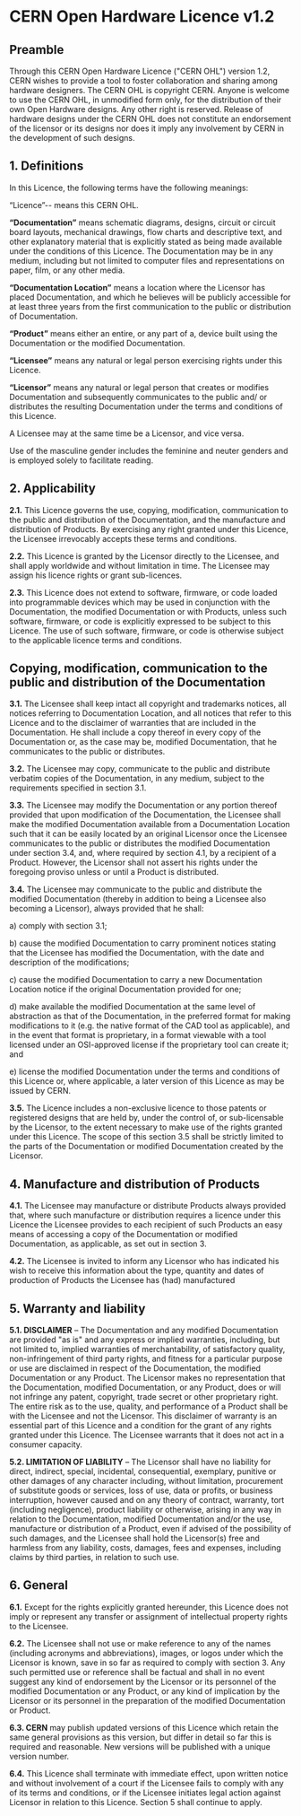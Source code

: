 CERN Open Hardware Licence v1.2
===============================

## Preamble

Through this CERN Open Hardware Licence ("CERN OHL") version 1.2, CERN wishes to provide a tool to foster collaboration and sharing among hardware designers.  The CERN OHL is copyright CERN. Anyone is welcome to use the CERN OHL, in unmodified form only, for the distribution of their own Open Hardware designs. Any other right is reserved. Release of hardware designs under the CERN OHL does not constitute an endorsement of the licensor or its designs nor does it imply any involvement by CERN in the development of such designs.

## 1. Definitions

In this Licence, the following terms have the following meanings:
 
“Licence”-- means this CERN OHL.

**“Documentation”** means schematic diagrams, designs, circuit or circuit board layouts, mechanical drawings, flow charts and descriptive text, and other explanatory material that is explicitly stated as being made available under the conditions of this Licence. The Documentation may be in any medium, including but not limited to computer files and representations on paper, film, or any other media.

**“Documentation Location”** means a location where the Licensor has placed Documentation, and which he believes will be publicly accessible for at least three years from the first communication to the public or distribution of Documentation.

**“Product”** means either an entire, or any part of a, device built using the Documentation or the modified Documentation.

**“Licensee”** means any natural or legal person exercising rights under this Licence.

**“Licensor”** means any natural or legal person that creates or modifies Documentation and subsequently communicates to the public and/ or distributes the resulting Documentation under the terms and conditions of this Licence.

A Licensee may at the same time be a Licensor, and vice versa. 

Use of the masculine gender includes the feminine and neuter genders and is employed solely to facilitate reading.

## 2. Applicability

**2.1.** This Licence governs the use, copying, modification,
communication to the public and distribution of the Documentation, and
the manufacture and distribution of Products. By exercising any right
granted under this Licence, the Licensee irrevocably accepts these
terms and conditions.

**2.2.** This Licence is granted by the Licensor directly to the Licensee,
and shall apply worldwide and without limitation in time. The Licensee
may assign his licence rights or grant sub-licences.

**2.3.** This Licence does not extend to software, firmware, or code
loaded into programmable devices which may be used in conjunction with
the Documentation, the modified Documentation or with Products, unless
such software, firmware, or code is explicitly expressed to be subject
to this Licence. The use of such software, firmware, or code is
otherwise subject to the applicable licence terms and conditions.

## Copying, modification, communication to the public and distribution of the Documentation

**3.1.** The Licensee shall keep intact all copyright and trademarks
notices, all notices referring to Documentation Location, and all
notices that refer to this Licence and to the disclaimer of warranties
that are included in the Documentation. He shall include a copy
thereof in every copy of the Documentation or, as the case may be,
modified Documentation, that he communicates to the public or
distributes.

**3.2.** The Licensee may copy, communicate to the public and distribute
verbatim copies of the Documentation, in any medium, subject to the
requirements specified in section 3.1.

**3.3.** The Licensee may modify the Documentation or any portion thereof
provided that upon modification of the Documentation, the Licensee
shall make the modified Documentation available from a Documentation
Location such that it can be easily located by an original Licensor
once the Licensee communicates to the public or distributes the
modified Documentation under section 3.4, and, where required by
section 4.1, by a recipient of a Product. However, the Licensor shall
not assert his rights under the foregoing proviso unless or until a
Product is distributed.

**3.4.** The Licensee may communicate to the public and distribute the
modified Documentation (thereby in addition to being a Licensee also
becoming a Licensor), always provided that he shall:

a) comply with section 3.1;

b) cause the modified Documentation to carry prominent notices stating
that the Licensee has modified the Documentation, with the date and
description of the modifications;

c) cause the modified Documentation to carry a new Documentation
Location notice if the original Documentation provided for one;

d) make available the modified Documentation at the same level of
abstraction as that of the Documentation, in the preferred format for
making modifications to it (e.g. the native format of the CAD tool as
applicable), and in the event that format is proprietary, in a format
viewable with a tool licensed under an OSI-approved license if the
proprietary tool can create it; and

e) license the modified Documentation under the terms and conditions
of this Licence or, where applicable, a later version of this Licence
as may be issued by CERN.

**3.5.** The Licence includes a non-exclusive licence to those patents or
registered designs that are held by, under the control of, or
sub-licensable by the Licensor, to the extent necessary to make use of
the rights granted under this Licence. The scope of this section 3.5
shall be strictly limited to the parts of the Documentation or
modified Documentation created by the Licensor.

## 4. Manufacture and distribution of Products

**4.1.** The Licensee may manufacture or distribute Products always
provided that, where such manufacture or distribution requires a
licence under this Licence the Licensee provides to each recipient of
such Products an easy means of accessing a copy of the Documentation
or modified Documentation, as applicable, as set out in section 3.

**4.2.** The Licensee is invited to inform any Licensor who has indicated
his wish to receive this information about the type, quantity and
dates of production of Products the Licensee has (had) manufactured

## 5. Warranty and liability

**5.1. DISCLAIMER** – The Documentation and any modified Documentation are
provided "as is" and any express or implied warranties, including, but
not limited to, implied warranties of merchantability, of satisfactory
quality, non-infringement of third party rights, and fitness for a
particular purpose or use are disclaimed in respect of the
Documentation, the modified Documentation or any Product. The Licensor
makes no representation that the Documentation, modified
Documentation, or any Product, does or will not infringe any patent,
copyright, trade secret or other proprietary right. The entire risk as
to the use, quality, and performance of a Product shall be with the
Licensee and not the Licensor. This disclaimer of warranty is an
essential part of this Licence and a condition for the grant of any
rights granted under this Licence. The Licensee warrants that it does
not act in a consumer capacity.

**5.2. LIMITATION OF LIABILITY** – The Licensor shall have no liability
for direct, indirect, special, incidental, consequential, exemplary,
punitive or other damages of any character including, without
limitation, procurement of substitute goods or services, loss of use,
data or profits, or business interruption, however caused and on any
theory of contract, warranty, tort (including negligence), product
liability or otherwise, arising in any way in relation to the
Documentation, modified Documentation and/or the use, manufacture or
distribution of a Product, even if advised of the possibility of such
damages, and the Licensee shall hold the Licensor(s) free and harmless
from any liability, costs, damages, fees and expenses, including
claims by third parties, in relation to such use.

## 6. General

**6.1.** Except for the rights explicitly granted hereunder, this Licence
does not imply or represent any transfer or assignment of intellectual
property rights to the Licensee.

**6.2.** The Licensee shall not use or make reference to any of the names
(including acronyms and abbreviations), images, or logos under which
the Licensor is known, save in so far as required to comply with
section 3. Any such permitted use or reference shall be factual and
shall in no event suggest any kind of endorsement by the Licensor or
its personnel of the modified Documentation or any Product, or any
kind of implication by the Licensor or its personnel in the
preparation of the modified Documentation or Product.

**6.3. CERN** may publish updated versions of this Licence which retain
the same general provisions as this version, but differ in detail so
far this is required and reasonable. New versions will be published
with a unique version number.

**6.4.** This Licence shall terminate with immediate effect, upon written
notice and without involvement of a court if the Licensee fails to
comply with any of its terms and conditions, or if the Licensee
initiates legal action against Licensor in relation to this
Licence. Section 5 shall continue to apply.
